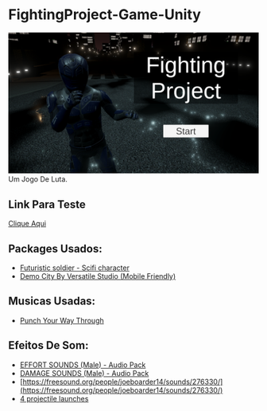 # FightingProject-Game-Unity

![](/Imagens/MenuInicial.png)
Um Jogo De Luta.

## Link Para Teste

[Clique Aqui](https://fernandopfh.github.io/FightingProject-Game-Unity/)

## Packages Usados:

- [Futuristic soldier - Scifi character](https://assetstore.unity.com/packages/3d/characters/humanoids/sci-fi/futuristic-soldier-scifi-character-202085)
- [Demo City By Versatile Studio (Mobile Friendly)](https://assetstore.unity.com/packages/3d/environments/urban/demo-city-by-versatile-studio-mobile-friendly-269772)

## Musicas Usadas:

- [Punch Your Way Through](https://opengameart.org/content/punch-your-way-through)

## Efeitos De Som:

- [EFFORT SOUNDS (Male) - Audio Pack](https://opengameart.org/content/effort-sounds-male-audio-pack)
- [DAMAGE SOUNDS (Male) - Audio Pack](https://opengameart.org/content/damage-sounds-male-audio-pack)
- [https://freesound.org/people/joeboarder14/sounds/276330/](https://freesound.org/people/joeboarder14/sounds/276330/)
- [4 projectile launches](https://opengameart.org/content/4-projectile-launches)
